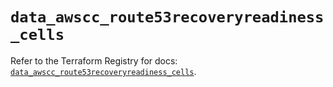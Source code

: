 # `data_awscc_route53recoveryreadiness_cells`

Refer to the Terraform Registry for docs: [`data_awscc_route53recoveryreadiness_cells`](https://registry.terraform.io/providers/hashicorp/awscc/0.70.0/docs/data-sources/route53recoveryreadiness_cells).
